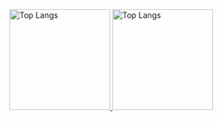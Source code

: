 <div align="left"> 
  <a href="https://github.com/anuraghazra/github-readme-stats">
    <img alt="Top Langs" height="180px" src="https://github-readme-stats.vercel.app/api/top-langs/?username=AkiHayashi&layout=compact&theme=cobalt">
  </a>
  <a href="https://github.com/anuraghazra/github-readme-stats">
    <img alt="Top Langs" height="180px" src="https://github-readme-stats.vercel.app/api?username=AkiHayashi&show_icons=true&theme=cobalt">
  </a>
</div>

<!-- [![trophy](https://github-profile-trophy.vercel.app/?username=AkiHayashi&theme=tokyonight&column=7 -->
<!-- )](https://github.com/ryo-ma/github-profile-trophy) -->


<!--
**AkiHayashi/AkiHayashi** is a ✨ _special_ ✨ repository because its `README.md` (this file) appears on your GitHub profile.

Here are some ideas to get you started:

- 🔭 I’m currently working on ...
- 🌱 I’m currently learning ...
- 👯 I’m looking to collaborate on ...
- 🤔 I’m looking for help with ...
- 💬 Ask me about ...
- 📫 How to reach me: ...
- 😄 Pronouns: ...
- ⚡ Fun fact: ...
-->

